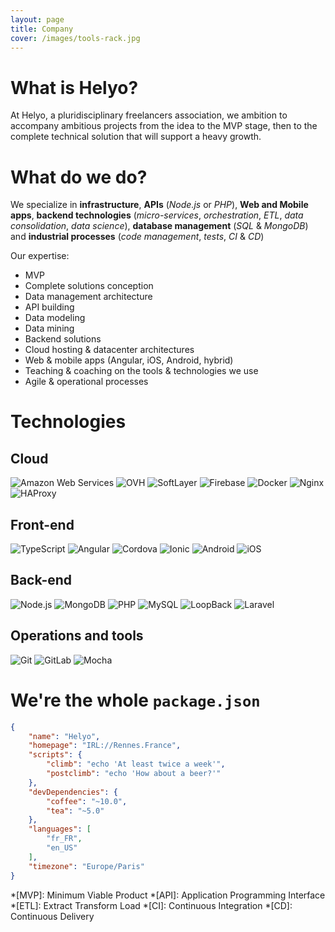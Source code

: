 ```yaml
---
layout: page
title: Company
cover: /images/tools-rack.jpg
---
```


# What is Helyo?

At Helyo, a pluridisciplinary freelancers association, we ambition to accompany ambitious projects from the idea to the MVP stage, then to the complete technical solution that will support a heavy growth.

# What do we do?

We specialize in **infrastructure**, **APIs** (*Node.js* or *PHP*), **Web and Mobile apps**, **backend technologies** (*micro-services*, *orchestration*, *ETL*, *data consolidation*, *data science*), **database management** (*SQL* & *MongoDB*) and **industrial processes** (*code management*, *tests*, *CI* & *CD*)

Our expertise:

* MVP
* Complete solutions conception
* Data management architecture
* API building
* Data modeling
* Data mining
* Backend solutions
* Cloud hosting & datacenter architectures
* Web & mobile apps (Angular, iOS, Android, hybrid)
* Teaching & coaching on the tools & technologies we use
* Agile & operational processes

# Technologies

## Cloud

<p class="logos-list">
	<img alt="Amazon Web Services" src="{{ '/images/logos/aws.svg' | relative_url }}">
	<img alt="OVH" src="{{ '/images/logos/ovh.svg' | relative_url }}">
	<img alt="SoftLayer" src="{{ '/images/logos/softlayer.svg' | relative_url }}">
	<img alt="Firebase" src="{{ '/images/logos/firebase.svg' | relative_url }}">
	<img alt="Docker" src="{{ '/images/logos/docker.svg' | relative_url }}">
	<img alt="Nginx" src="{{ '/images/logos/nginx.svg' | relative_url }}">
	<img alt="HAProxy" src="{{ '/images/logos/haproxy.svg' | relative_url }}">
</p>

## Front-end

<p class="logos-list">
	<img alt="TypeScript" src="{{ '/images/logos/typescript.svg' | relative_url }}">
	<img alt="Angular" src="{{ '/images/logos/angular.svg' | relative_url }}">
	<img alt="Cordova" src="{{ '/images/logos/cordova.svg' | relative_url }}">
	<img alt="Ionic" src="{{ '/images/logos/ionic.svg' | relative_url }}">
	<img alt="Android" src="{{ '/images/logos/android.svg' | relative_url }}">
	<img alt="iOS" src="{{ '/images/logos/apple.svg' | relative_url }}">
</p>

## Back-end

<p class="logos-list">
	<img alt="Node.js" src="{{ '/images/logos/nodejs.svg' | relative_url }}">
	<img alt="MongoDB" src="{{ '/images/logos/mongodb.svg' | relative_url }}">
	<img alt="PHP" src="{{ '/images/logos/php.svg' | relative_url }}">
	<img alt="MySQL" src="{{ '/images/logos/mysql.svg' | relative_url }}">
	<img alt="LoopBack" src="{{ '/images/logos/loopback.svg' | relative_url }}">
	<img alt="Laravel" src="{{ '/images/logos/laravel.svg' | relative_url }}">
</p>

## Operations and tools

<p class="logos-list">
	<img alt="Git" src="{{ '/images/logos/git.svg' | relative_url }}">
	<img alt="GitLab" src="{{ '/images/logos/gitlab.svg' | relative_url }}">
	<img alt="Mocha" src="{{ '/images/logos/mocha.svg' | relative_url }}">
</p>

# We're the whole `package.json`

```json
{
	"name": "Helyo",
	"homepage": "IRL://Rennes.France",
	"scripts": {
		"climb": "echo 'At least twice a week'",
		"postclimb": "echo 'How about a beer?'"
	},
	"devDependencies": {
		"coffee": "~10.0",
		"tea": "~5.0"
	},
	"languages": [
		"fr_FR",
		"en_US"
	],
	"timezone": "Europe/Paris"
}
```

*[MVP]: Minimum Viable Product
*[API]: Application Programming Interface
*[ETL]: Extract Transform Load
*[CI]: Continuous Integration
*[CD]: Continuous Delivery
